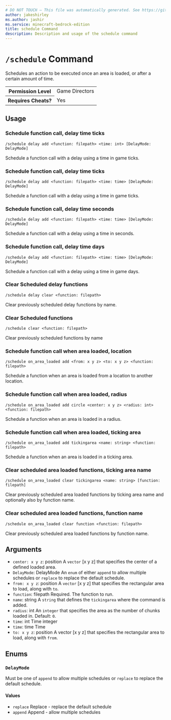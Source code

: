 ```yaml
---
# DO NOT TOUCH — This file was automatically generated. See https://github.com/mojang/minecraftapidocsgenerator to modify descriptions, examples, etc.
author: jakeshirley
ms.author: jashir
ms.service: minecraft-bedrock-edition
title: schedule Command
description: Description and usage of the schedule command
---
```

# `/schedule` Command
Schedules an action to be executed once an area is loaded, or after a certain amount of time.

<table>
  <tr>
    <th>Permission Level</th>
    <td>Game Directors</td>
  </tr>
  <tr>
    <th>Requires Cheats?</th>
    <td>Yes</td>
  </tr>
</table>

## Usage
### Schedule function call, delay time ticks
`/schedule delay add <function: filepath> <time: int> [DelayMode: DelayMode]`

Schedule a function call with a delay using a time in game ticks.

### Schedule function call, delay time ticks
`/schedule delay add <function: filepath> <time: time> [DelayMode: DelayMode]`

Schedule a function call with a delay using a time in game ticks.

### Schedule function call, delay time seconds
`/schedule delay add <function: filepath> <time: time> [DelayMode: DelayMode]`

Schedule a function call with a delay using a time in seconds.

### Schedule function call, delay time days
`/schedule delay add <function: filepath> <time: time> [DelayMode: DelayMode]`

Schedule a function call with a delay using a time in game days.

### Clear Scheduled delay functions
`/schedule delay clear <function: filepath>`

Clear previously scheduled delay functions by name.

### Clear Scheduled functions
`/schedule clear <function: filepath>`

Clear previously scheduled functions by name

### Schedule function call when area loaded, location
`/schedule on_area_loaded add <from: x y z> <to: x y z> <function: filepath>`

Schedule a function when an area is loaded from a location to another location.

### Schedule function call when area loaded, radius
`/schedule on_area_loaded add circle <center: x y z> <radius: int> <function: filepath>`

Schedule a function when an area is loaded in a radius.

### Schedule function call when area loaded, ticking area
`/schedule on_area_loaded add tickingarea <name: string> <function: filepath>`

Schedule a function when an area is loaded in a ticking area.

### Clear scheduled area loaded functions, ticking area name
`/schedule on_area_loaded clear tickingarea <name: string> [function: filepath]`

Clear previously scheduled area loaded functions by ticking area name and optionally also by function name.

### Clear scheduled area loaded functions, function name
`/schedule on_area_loaded clear function <function: filepath>`

Clear previously scheduled area loaded functions by function name.

## Arguments
- `center: x y z`: position
A `vector` [x y z] that specifies the center of a defined loaded area.
- `DelayMode`: DelayMode
An `enum` of either `append` to allow multiple schedules or `replace` to replace the default schedule.
- `from: x y z`: position
A `vector` [x y z] that specifies the rectangular area to load, along with `to`.
- `function`: filepath
Required. The function to run.
- `name`: string
A `string` that defines the `tickingarea` where the command is added.
- `radius`: int
An `integer` that specifies the area as the number of chunks loaded in.
Default: `0`.
- `time`: int
Time integer
- `time`: time
Time
- `to: x y z`: position
A vector [x y z] that specifies the rectangular area to load, along with `from`.

## Enums
### `DelayMode`
Must be one of `append` to allow multiple schedules or `replace` to replace the default schedule.

#### Values
- `replace`
Replace - replace the default schedule
- `append`
Append - allow multiple schedules
